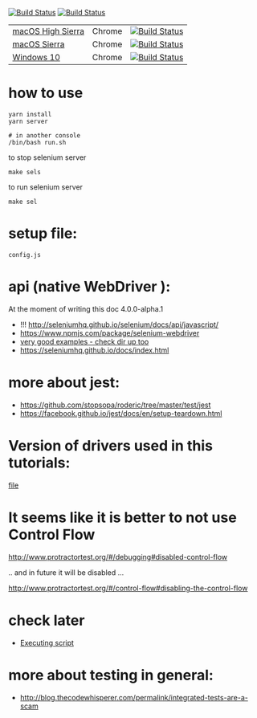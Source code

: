 [![Build Status](https://travis-ci.org/stopsopa/state-of-selenium.svg?branch=master)](https://travis-ci.org/stopsopa/state-of-selenium)
[![Build Status](https://saucelabs.com/buildstatus/stopsopa-test)](https://saucelabs.com/beta/builds/a47e8d511f124186a82f229cee585087)

||||
|--|--|--|
|[macOS High Sierra](https://github.com/stopsopa/state-of-selenium/blob/chrome-machs/.travis.yml#L11)|Chrome|[![Build Status](https://travis-ci.org/stopsopa/state-of-selenium.svg?branch=chrome-machs)](https://travis-ci.org/stopsopa/state-of-selenium)|
|[macOS Sierra](https://github.com/stopsopa/state-of-selenium/blob/chrome-macsi/.travis.yml#L11)|Chrome|[![Build Status](https://travis-ci.org/stopsopa/state-of-selenium.svg?branch=chrome-macsi)](https://travis-ci.org/stopsopa/state-of-selenium)|
|[Windows 10](https://github.com/stopsopa/state-of-selenium/blob/chrome-win10/.travis.yml#L11)|Chrome|[![Build Status](https://travis-ci.org/stopsopa/state-of-selenium.svg?branch=chrome-win10)](https://travis-ci.org/stopsopa/state-of-selenium)|

# how to use

    yarn install
    yarn server
    
    # in another console
    /bin/bash run.sh
    
to stop selenium server

    make sels
    
to run selenium server

    make sel 
    
# setup file:

    config.js           

# api (native WebDriver ):

At the moment of writing this doc 4.0.0-alpha.1

* !!! http://seleniumhq.github.io/selenium/docs/api/javascript/
* https://www.npmjs.com/package/selenium-webdriver
* [very good examples - check dir up too](https://github.com/SeleniumHQ/selenium/tree/master/javascript/node/selenium-webdriver/test)
* https://seleniumhq.github.io/docs/index.html

# more about jest:
    
* https://github.com/stopsopa/roderic/tree/master/test/jest
* https://facebook.github.io/jest/docs/en/setup-teardown.html

# Version of drivers used in this tutorials:

[file](https://github.com/stopsopa/state-of-selenium/blob/master/versions.log)

# It seems like it is better to not use Control Flow

http://www.protractortest.org/#/debugging#disabled-control-flow

.. and in future it will be disabled ... 

http://www.protractortest.org/#/control-flow#disabling-the-control-flow

# check later
 
* [Executing script](https://sqa.stackexchange.com/a/20736)

# more about testing in general:
    
* http://blog.thecodewhisperer.com/permalink/integrated-tests-are-a-scam
